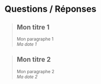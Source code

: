 # Questions / Réponses

> ## Mon titre 1
> Mon paragraphe 1 <br />
> *Ma date 1*

> ## Mon titre 2
> Mon paragraphe 2 <br />
> *Ma date 2*
